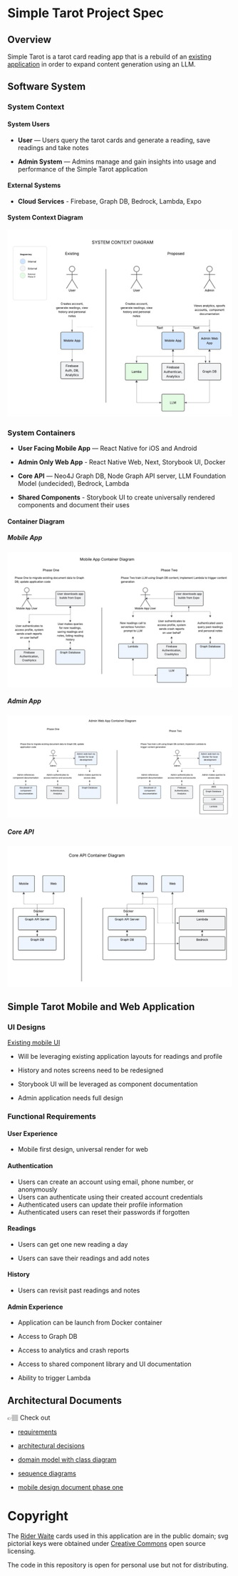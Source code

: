 # Simple Tarot Project Spec

## Overview

Simple Tarot is a tarot card reading app that is a rebuild of an [existing application](https://github.com/avacollins/tarot-ix) in order to expand content generation using an LLM.

##  Software System

### System Context

#### System Users

- **User** — Users query the tarot cards and generate a reading, save readings and take notes

- **Admin System** — Admins manage and gain insights into usage and performance of the Simple Tarot application

#### External Systems

- **Cloud Services** - Firebase, Graph DB, Bedrock, Lambda, Expo

#### System Context Diagram

![System Context Diagram](./assets/system_context.jpg)

### System Containers

- **User Facing Mobile App** — React Native for iOS and Android

- **Admin Only Web App** - React Native Web, Next, Storybook UI, Docker

- **Core API** — Neo4J Graph DB, Node Graph API server, LLM Foundation Model (undecided), Bedrock, Lambda

- **Shared Components** - Storybook UI to create universally rendered components and document their uses


#### Container Diagram

##### Mobile App

![Mobile App Diagram](./assets/mobile_container.jpg)

##### Admin App

![Admin App Diagram](./assets/admin_container.jpg)

##### Core API

![Core API Diagram](./assets/api_container.jpg)

## Simple Tarot Mobile and Web Application

### UI Designs

[Existing mobile UI](./assets/existing_ui.png)

- Will be leveraging existing application layouts for readings and profile

- History and notes screens need to be redesigned

- Storybook UI will be leveraged as component documentation

- Admin application needs full design


### Functional Requirements

#### User Experience

- Mobile first design, universal render for web

#### Authentication

- Users can create an account using email, phone number, or anonymously
- Users can authenticate using their created account credentials
- Authenticated users can update their profile information
- Authenticated users can reset their passwords if forgotten

#### Readings

- Users can get one new reading a day

- Users can save their readings and add notes

#### History

- Users can revisit past readings and notes

#### Admin Experience

- Application can be launch from Docker container

- Access to Graph DB

- Access to analytics and crash reports

- Access to shared component library and UI documentation

- Ability to trigger Lambda


## Architectural Documents

👉🏽 Check out 
 
 - [requirements](./docs/requirements.md)
 
 - [architectural decisions](./docs/adr.md)

 - [domain model with class diagram](./docs/domain_model.md)

 - [sequence diagrams](./docs/sequence_diagrams.md)

 - [mobile design document phase one](./docs/mobile_design_pahse_one.md)

 # Copyright

The [Rider Waite](https://sacred-texts.com/tarot/faq.htm#uscopyright) cards used in this application are in the public domain; svg pictorial keys were obtained under [Creative Commons](https://creativecommons.org/publicdomain/zero/1.0/) open source licensing.

The code in this repository is open for personal use but not for distributing.